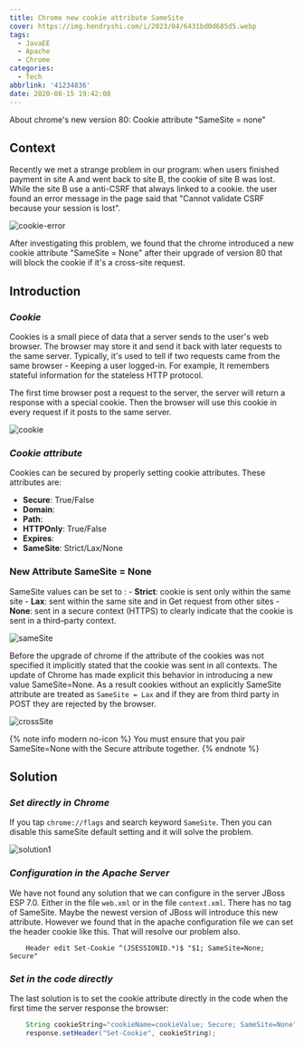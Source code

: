 ```yaml
---
title: Chrome new cookie attribute SameSite
cover: https://img.hendryshi.com/i/2023/04/6431bd0d685d5.webp
tags:
  - JavaEE
  - Apache
  - Chrome
categories:
  - Tech
abbrlink: '41234836'
date: 2020-08-15 19:42:08
---
```


About chrome's new version 80: Cookie attribute "SameSite = none"

## **Context**
Recently we met a strange problem in our program: when users finished payment in site A and went back to site B, the cookie of site B was lost. While the site B use a anti-CSRF that always linked to a cookie. the user found an error message in the page said that "Cannot validate CSRF because your session is lost".

![cookie-error](https://img.hendryshi.com/i/2023/04/6431bd1e81340.webp)

After investigating this problem, we found that the chrome introduced a new cookie attribute "SameSite = None" after their upgrade of version 80 that will block the cookie if it's a cross-site request.

<!-- more -->

## **Introduction**

### *Cookie*
Cookies is a small piece of data that a server sends to the user's web browser. The browser may store it and send it back with later requests to the same server. Typically, it's used to tell if two requests came from the same browser - Keeping a user logged-in. For example, It remembers stateful information for the stateless HTTP protocol.

The first time browser post a request to the server, the server will return a response with a special cookie. Then the browser will use this cookie in every request if it posts to the same server. 

![cookie](https://img.hendryshi.com/i/2023/04/6431bd25523ce.webp)

### *Cookie attribute*
Cookies can be secured by properly setting cookie attributes. These attributes are:
- **Secure**: True/False
- **Domain**: 
- **Path**:
- **HTTPOnly**: True/False
- **Expires**:
- **SameSite**: Strict/Lax/None
  
### New Attribute SameSite = None
SameSite values can be set to :
    - **Strict**: cookie is sent only within the same site
    - **Lax**: sent within the same site and in Get request from other sites
    - **None**: sent in a secure context (HTTPS)  to clearly indicate that the cookie is sent in a third–party context.

![sameSite](https://img.hendryshi.com/i/2023/04/6431bd2f911c7.webp)

Before the upgrade of chrome if the attribute of the cookies was not specified it implicitly stated that the cookie was sent in all contexts. The update of Chrome has made explicit this behavior in introducing a new value SameSite=None. As a result cookies without an explicitly SameSite attribute are treated as `SameSite = Lax` and if they are from third party in POST they are rejected by the browser.

![crossSite](https://img.hendryshi.com/i/2023/04/6431bd3738232.webp)

{% note info modern no-icon %}
You must ensure that you pair SameSite=None with the Secure attribute together.
{% endnote %}

## **Solution**

### *Set directly in Chrome*
If you tap `chrome://flags` and search keyword `SameSite`. Then you can disable this sameSite default setting and it will solve the problem.

![solution1](https://img.hendryshi.com/i/2023/04/6431bd6da2e40.webp)

### *Configuration in the Apache Server*

We have not found any solution that we can configure in the server JBoss ESP 7.0. Either in the file `web.xml` or in the file `context.xml`. There has no tag of SameSite. Maybe the newest version of JBoss will introduce this new attribute.
However we found that in the apache configuration file we can set the header cookie like this. That will resolve our problem also.

```
    Header edit Set-Cookie ^(JSESSIONID.*)$ "$1; SameSite=None; Secure"
```
### *Set in the code directly*

The last solution is to set the cookie attribute directly in the code when the first time the server response the browser:

``` Java
    String cookieString="cookieName=cookieValue; Secure; SameSite=None"
    response.setHeader("Set-Cookie", cookieString);
```
